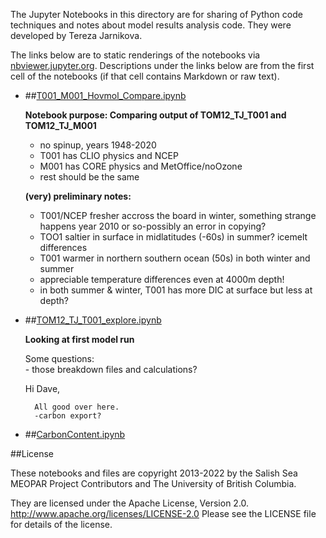 The Jupyter Notebooks in this directory are for sharing of Python code
techniques and notes about model results analysis code.
They were developed by Tereza Jarnikova.

The links below are to static renderings of the notebooks via
[nbviewer.jupyter.org](http://nbviewer.jupyter.org/).
Descriptions under the links below are from the first cell of the notebooks
(if that cell contains Markdown or raw text).

* ##[T001_M001_Hovmol_Compare.ipynb](/RUNS_ANALYSIS//T001_M001_Hovmol_Compare.ipynb)  
    
    **Notebook purpose: Comparing output of TOM12_TJ_T001 and TOM12_TJ_M001**  
      
    - no spinup, years 1948-2020  
    - T001 has CLIO physics and NCEP  
    - M001 has CORE physics and MetOffice/noOzone  
    - rest should be the same  
      
      
    **(very) preliminary notes:**  
    - T001/NCEP fresher accross the board in winter, something strange happens year 2010 or so-possibly an error in copying?  
    - TOO1 saltier in surface in midlatitudes (-60s) in summer? icemelt differences  
    - T001 warmer in northern southern ocean (50s) in both winter and summer  
    - appreciable temperature differences even at 4000m depth!  
    - in both summer & winter, T001 has more DIC at surface but less at depth?  

* ##[TOM12_TJ_T001_explore.ipynb](/RUNS_ANALYSIS//TOM12_TJ_T001_explore.ipynb)  
    
    **Looking at first model run**  
      
    Some questions:  
        - those breakdown files and calculations?  
          
          
    Hi Dave,   
      
        All good over here.   
        -carbon export?  
          


* ##[CarbonContent.ipynb](/RUNS_ANALYSIS//CarbonContent.ipynb)  
    

##License

These notebooks and files are copyright 2013-2022
by the Salish Sea MEOPAR Project Contributors
and The University of British Columbia.

They are licensed under the Apache License, Version 2.0.
http://www.apache.org/licenses/LICENSE-2.0
Please see the LICENSE file for details of the license.
